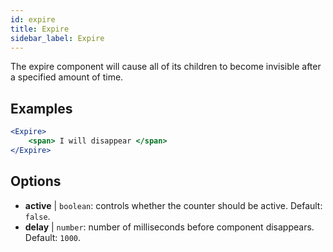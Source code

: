 ```yaml
---
id: expire 
title: Expire
sidebar_label: Expire
---
```


The expire component will cause all of its children to become invisible after a specified amount of time.

## Examples

```jsx live
<Expire>
    <span> I will disappear </span>
</Expire>
```



## Options

* __active__ | `boolean`: controls whether the counter should be active. Default: `false`.
* __delay__ | `number`: number of milliseconds before component disappears. Default: `1000`.
